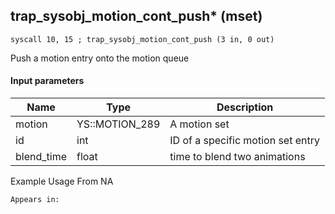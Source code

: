 ## trap_sysobj_motion_cont_push* (mset)

`syscall 10, 15 ; trap_sysobj_motion_cont_push (3 in, 0 out)`

Push a motion entry onto the motion queue

#### Input parameters
| Name | Type | Description
|------|------|------------
| motion   | YS::MOTION_289   | A motion set
| id   | int   | ID of a specific motion set entry
| blend_time   | float   | time to blend two animations


Example Usage From NA






	Appears in:




